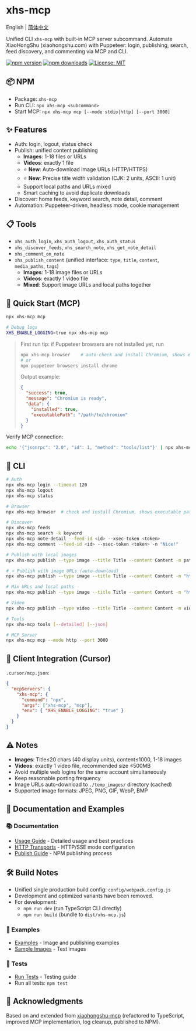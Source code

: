 # xhs-mcp

English | [简体中文](./README.md)

Unified CLI `xhs-mcp` with built-in MCP server subcommand. Automate XiaoHongShu (xiaohongshu.com) with Puppeteer: login, publishing, search, feed discovery, and commenting via MCP and CLI.

[![npm version](https://img.shields.io/npm/v/xhs-mcp.svg)](https://www.npmjs.com/package/xhs-mcp)
[![npm downloads](https://img.shields.io/npm/dm/xhs-mcp.svg)](https://www.npmjs.com/package/xhs-mcp)
[![License: MIT](https://img.shields.io/badge/License-MIT-yellow.svg)](https://opensource.org/licenses/MIT)

## 📦 NPM

- Package: `xhs-mcp`
- Run CLI: `npx xhs-mcp <subcommand>`
- Start MCP: `npx xhs-mcp mcp [--mode stdio|http] [--port 3000]`

## ✨ Features

- Auth: login, logout, status check
- Publish: unified content publishing
  - **Images**: 1-18 files or URLs
  - **Videos**: exactly 1 file
  - ⭐ **New**: Auto-download image URLs (HTTP/HTTPS)
  - ⭐ **New**: Precise title width validation (CJK: 2 units, ASCII: 1 unit)
  - Support local paths and URLs mixed
  - Smart caching to avoid duplicate downloads
- Discover: home feeds, keyword search, note detail, comment
- Automation: Puppeteer-driven, headless mode, cookie management

## 📋 Tools

- `xhs_auth_login`, `xhs_auth_logout`, `xhs_auth_status`
- `xhs_discover_feeds`, `xhs_search_note`, `xhs_get_note_detail`
- `xhs_comment_on_note`
- `xhs_publish_content` (unified interface: `type`, `title`, `content`, `media_paths`, `tags`)
  - **Images**: 1-18 image files or URLs
  - **Videos**: exactly 1 video file
  - **Mixed**: Support image URLs and local paths together

## 🚀 Quick Start (MCP)

```bash
npx xhs-mcp mcp

# Debug logs
XHS_ENABLE_LOGGING=true npx xhs-mcp mcp
```

> First run tip: if Puppeteer browsers are not installed yet, run
>
> ```bash
> npx xhs-mcp browser    # auto-check and install Chromium, shows executable path
> # or
> npx puppeteer browsers install chrome
> ```
>
> Output example:
> ```json
> {
>   "success": true,
>   "message": "Chromium is ready",
>   "data": {
>     "installed": true,
>     "executablePath": "/path/to/chromium"
>   }
> }
> ```

Verify MCP connection:

```bash
echo '{"jsonrpc": "2.0", "id": 1, "method": "tools/list"}' | npx xhs-mcp mcp
```

## 🧰 CLI

```bash
# Auth
npx xhs-mcp login --timeout 120
npx xhs-mcp logout
npx xhs-mcp status

# Browser
npx xhs-mcp browser  # check and install Chromium, shows executable path

# Discover
npx xhs-mcp feeds
npx xhs-mcp search -k keyword
npx xhs-mcp note-detail --feed-id <id> --xsec-token <token>
npx xhs-mcp comment --feed-id <id> --xsec-token <token> -n "Nice!"

# Publish with local images
npx xhs-mcp publish --type image --title Title --content Content -m path1.jpg,path2.png --tags a,b

# ⭐ Publish with image URLs (auto-download)
npx xhs-mcp publish --type image --title Title --content Content -m "https://example.com/img1.jpg,https://example.com/img2.png" --tags a,b

# Mix URLs and local paths
npx xhs-mcp publish --type image --title Title --content Content -m "https://example.com/img1.jpg,./local/img2.jpg" --tags a,b

# Video
npx xhs-mcp publish --type video --title Title --content Content -m video.mp4 --tags a,b

# Tools
npx xhs-mcp tools [--detailed] [--json]

# MCP Server
npx xhs-mcp mcp --mode http --port 3000
```

## 🔧 Client Integration (Cursor)

`.cursor/mcp.json`:

```json
{
  "mcpServers": {
    "xhs-mcp": {
      "command": "npx",
      "args": ["xhs-mcp", "mcp"],
      "env": { "XHS_ENABLE_LOGGING": "true" }
    }
  }
}
```

## ⚠️ Notes

- **Images**: Title≤20 chars (40 display units), content≤1000, 1-18 images
- **Videos**: exactly 1 video file, recommended size ≤500MB
- Avoid multiple web logins for the same account simultaneously
- Keep reasonable posting frequency
- Image URLs auto-download to `./temp_images/` directory (cached)
- Supported image formats: JPEG, PNG, GIF, WebP, BMP

## 📖 Documentation and Examples

### 📚 Documentation
- [Usage Guide](./docs/USAGE_GUIDE.md) - Detailed usage and best practices
- [HTTP Transports](./docs/HTTP_TRANSPORTS.md) - HTTP/SSE mode configuration
- [Publish Guide](./docs/PUBLISH_GUIDE.md) - NPM publishing process

## 🛠️ Build Notes

- Unified single production build config: `config/webpack.config.js`
- Development and optimized variants have been removed.
- For development:
  - `npm run dev` (run TypeScript CLI directly)
  - `npm run build` (bundle to `dist/xhs-mcp.js`)

### 🎨 Examples
- [Examples](./examples/README.md) - Image and publishing examples
- [Sample Images](./examples/images/) - Test images

### 🧪 Tests
- [Run Tests](./tests/README.md) - Testing guide
- Run all tests: `npm test`

## 🙏 Acknowledgments

Based on and extended from [xiaohongshu-mcp](https://github.com/xpzouying/xiaohongshu-mcp) (refactored to TypeScript, improved MCP implementation, log cleanup, published to NPM).
